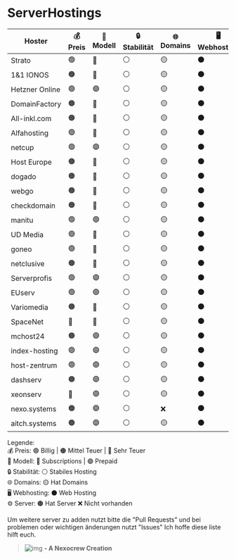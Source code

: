 <title>ServerHostings</title>

# ServerHostings

| Hoster           | 💰 Preis | 📅 Modell | 🔒 Stabilität | 🌐 Domains | 🖥️ Webhosting |
|----------------|----------|-----------|-------------|-----------|-------------|
| Strato       | 🟢 | 🔵 | ⚪ | 🟡 | ⚫ | 🟤 |
| 1&1 IONOS   | 🟠 | 🔵 | ⚪ | 🟡 | ⚫ | 🟤 |
| Hetzner Online | 🟢 | 🟣 | ⚪ | 🟡 | ⚫ | 🟤 |
| DomainFactory | 🟠 | 🔵 | ⚪ | 🟡 | ⚫ | 🟤 |
| All-inkl.com | 🟠 | 🔵 | ⚪ | 🟡 | ⚫ | 🟤 |
| Alfahosting | 🟢 | 🔵 | ⚪ | 🟡 | ⚫ | 🟤 |
| netcup      | 🟢 | 🟣 | ⚪ | 🟡 | ⚫ | 🟤 |
| Host Europe | 🟠 | 🔵 | ⚪ | 🟡 | ⚫ | 🟤 |
| dogado      | 🟠 | 🔵 | ⚪ | 🟡 | ⚫ | 🟤 |
| webgo       | 🟠 | 🔵 | ⚪ | 🟡 | ⚫ | 🟤 |
| checkdomain | 🟠 | 🔵 | ⚪ | 🟡 | ⚫ | ❌ |
| manitu      | 🟢 | 🟣 | ⚪ | 🟡 | ⚫ | 🟤 |
| UD Media    | 🟢 | 🔵 | ⚪ | 🟡 | ⚫ | 🟤 |
| goneo       | 🟢 | 🔵 | ⚪ | 🟡 | ⚫ | 🟤 |
| netclusive  | 🟠 | 🔵 | ⚪ | 🟡 | ⚫ | 🟤 |
| Serverprofis | 🟢 | 🟣 | ⚪ | 🟡 | ⚫ | 🟤 |
| EUserv      | 🟢 | 🟣 | ⚪ | 🟡 | ⚫ | 🟤 |
| Variomedia  | 🟠 | 🔵 | ⚪ | 🟡 | ⚫ | 🟤 |
| SpaceNet    | 🔴 | 🔵 | ⚪ | 🟡 | ⚫ | 🟤 |
| mchost24    | 🟠 | 🟣 | ⚪ | 🟡 | ⚫ | 🟤 |
| index-hosting    | 🟢 | 🟣 | ⚪ | 🟡 | ⚫ | 🟤 |
| host-zentrum    | 🟢 | 🟣 | ⚪ | 🟡 | ⚫ | 🟤 |
| dashserv    | 🟠 | 🟣 | ⚪ | 🟡 | ⚫ | 🟤 |
| xeonserv    | 🔴 | 🟣 | ⚪ | 🟡 | ⚫ | 🟤 |
| nexo.systems  | 🟠 | 🟣 | ⚪ | ❌ | ⚫ | 🟤 |
| aitch.systems   | 🟠 | 🟣 | ⚪ | 🟡 | ⚫ | 🟤 |

Legende:<br>
💰 Preis: 🟢 Billig | 🟠 Mittel Teuer | 🔴 Sehr Teuer<br>
📅 Modell: 🔵 Subscriptions | 🟣 Prepaid<br>
🔒 Stabilität: ⚪ Stabiles Hosting<br>
🌐 Domains: 🟡 Hat Domains<br>
🖥️ Webhosting: ⚫ Web Hosting<br>
⚙️ Server: 🟤 Hat Server
❌ Nicht vorhanden


Um weitere server zu adden nutzt bitte die "Pull Requests" und bei problemen oder wichtigen änderungen nutzt "Issues"
Ich hoffe diese liste hilft euch.


> ![img](https://nexocrew.com/_next/image?url=%2Fstatic%2Fimages%2Flogo.png&w=32&q=75) **- A Nexocrew Creation**
